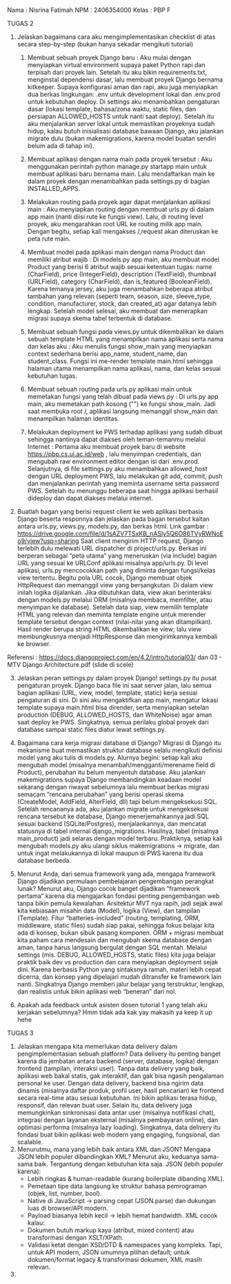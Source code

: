 Nama : Nisrina Fatimah
NPM : 2406354000
Kelas : PBP F

TUGAS 2
1. Jelaskan bagaimana cara aku mengimplementasikan checklist di atas secara step-by-step (bukan hanya sekadar mengikuti tutorial)
    1. Membuat sebuah proyek Django baru : Aku mulai dengan menyiapkan virtual environment supaya paket Python rapi dan terpisah dari proyek lain. Setelah itu aku bikin requirements.txt, menginstal dependensi dasar, lalu membuat proyek Django bernama kitkeeper. Supaya konfigurasi aman dan rapi, aku juga menyiapkan dua berkas lingkungan: .env untuk development lokal dan .env.prod untuk kebutuhan deploy. Di settings aku menambahkan pengaturan dasar (lokasi template, bahasa/zona waktu, static files, dan persiapan ALLOWED_HOSTS untuk nanti saat deploy). Setelah itu aku menjalankan server lokal untuk memastikan proyeknya sudah hidup, kalau butuh inisialisasi database bawaan Django, aku jalankan migrate dulu (bukan makemigrations, karena model buatan sendiri belum ada di tahap ini).

    2. Membuat aplikasi dengan nama main pada proyek tersebut : Aku menggunakan perintah python manage.py startapp main untuk membuat aplikasi baru bernama main. Lalu mendaftarkan main ke dalam proyek dengan menambahkan pada settings.py di bagian INSTALLED_APPS.

    3. Melakukan routing pada proyek agar dapat menjalankan aplikasi main : Aku menyiapkan routing dengan membuat urls.py di dalam app main (nanti diisi rute ke fungsi view). Lalu, di routing level proyek, aku mengarahkan root URL ke routing milik app main. Dengan begitu, setiap kali mengakses /,request akan diteruskan ke peta rute main.

    4. Membuat model pada aplikasi main dengan nama Product dan memiliki atribut wajib : Di models.py app main, aku membuat model Product yang berisi 6 atribut wajib sesuai ketentuan tugas: name (CharField), price (IntegerField), description (TextField), thumbnail (URLField), category (CharField), dan is_featured (BooleanField). Karena temanya jersey, aku juga menambahkan beberapa atribut tambahan yang relevan (seperti team, season, size, sleeve_type, condition, manufacturer, stock, dan created_at) 
    agar datanya lebih lengkap. Setelah model selesai, aku membuat dan menerapkan migrasi supaya skema tabel terbentuk di database.

    5. Membuat sebuah fungsi pada views.py untuk dikembalikan ke dalam sebuah template HTML yang menampilkan nama aplikasi serta nama dan kelas aku : Aku menulis fungsi show_main yang menyiapkan context sederhana berisi app_name, student_name, dan student_class. Fungsi ini me-render template main.html sehingga halaman utama menampilkan nama aplikasi, nama, dan kelas sesuai kebutuhan tugas.

    6. Membuat sebuah routing pada urls.py aplikasi main untuk memetakan fungsi yang telah dibuat pada views.py : Di urls.py app main, aku memetakan path kosong ("") ke fungsi show_main. Jadi saat membuka root /, aplikasi langsung memanggil show_main dan menampilkan halaman identitas.

    7. Melakukan deployment ke PWS terhadap aplikasi yang sudah dibuat sehingga nantinya dapat diakses oleh teman-temanmu melalui Internet : Pertama aku membuat proyek baru di website https://pbp.cs.ui.ac.id/web , lalu menyimpan credentials, dan mengubah raw environment editor dengan isi dari .env.prod. Selanjutnya, di file settings.py aku menambahkan allowed_host dengan URL deployment PWS, lalu melakukan git add, commit, push dan menjalankan perintah yang meminta username serta password PWS. Setelah itu menunggu beberapa saat hingga aplikasi berhasil dideploy dan dapat diakses melalui internet.


2. Buatlah bagan yang berisi request client ke web aplikasi berbasis Django beserta responnya dan jelaskan pada bagan tersebut kaitan antara urls.py, views.py, models.py, dan berkas html. 
Link gambar : https://drive.google.com/file/d/1sAZV7TSxKB_nASly5Q6O86TVyRWNoEo9/view?usp=sharing 
Saat client mengirim HTTP request, Django terlebih dulu melewati URL dispatcher di project/urls.py. Berkas ini berperan sebagai “peta utama” yang meneruskan (via include) bagian URL yang sesuai ke URLConf aplikasi misalnya app/urls.py. Di level aplikasi, urls.py mencocokkan path yang diminta dengan fungsi/kelas view tertentu. Begitu pola URL cocok, Django membuat objek HttpRequest dan memanggil view yang bersangkutan. Di dalam view inilah logika dijalankan. Jika dibutuhkan data, view akan berinteraksi dengan models.py melalui ORM (misalnya membaca, memfilter, atau menyimpan ke database). Setelah data siap, view memilih template HTML yang relevan dan meminta template engine untuk merender template tersebut dengan context (nilai-nilai yang akan ditampilkan). Hasil render berupa string HTML dikembalikan ke view; lalu view membungkusnya menjadi HttpResponse dan mengirimkannya kembali ke browser.

Referensi : https://docs.djangoproject.com/en/4.2/intro/tutorial03/ dan 03 - MTV Django Architecture.pdf (slide di scele)

3. Jelaskan peran settings.py dalam proyek Django! 
settings.py itu pusat pengaturan proyek. Django baca file ini saat server jalan, lalu semua bagian aplikasi (URL, view, model, template, static) kerja sesuai pengaturan di sini. Di sini aku mengaktifkan app main, mengatur lokasi template supaya main.html bisa dirender, serta menyiapkan setelan production (DEBUG, ALLOWED_HOSTS, dan WhiteNoise) agar aman saat deploy ke PWS. Singkatnya, semua perilaku global proyek dari database sampai static files diatur lewat settings.py.

4. Bagaimana cara kerja migrasi database di Django?
Migrasi di Django itu mekanisme buat memastikan struktur database selalu mengikuti definisi model yang aku tulis di models.py. Alurnya begini: setiap kali aku mengubah model (misalnya menambah/mengganti/merename field di Product), perubahan itu belum menyentuh database. Aku jalankan makemigrations supaya Django membandingkan keadaan model sekarang dengan riwayat sebelumnya lalu membuat berkas migrasi semacam “rencana perubahan” yang berisi operasi skema (CreateModel, AddField, AlterField, dll) tapi belum mengeksekusi SQL. Setelah rencananya ada, aku jalankan migrate untuk mengeksekusi rencana tersebut ke database, Django menerjemahkannya jadi SQL sesuai backend (SQLite/Postgres), menjalankannya, dan mencatat statusnya di tabel internal django_migrations. Hasilnya, tabel (misalnya main_product) jadi selaras dengan model terbaru. Praktiknya, setiap kali mengubah models.py aku ulangi siklus makemigrations -> migrate, dan untuk ingat melakukannya di lokal maupun di PWS karena itu dua database berbeda.

5. Menurut Anda, dari semua framework yang ada, mengapa framework Django dijadikan permulaan pembelajaran pengembangan perangkat lunak? 
Menurut aku, Django cocok banget dijadikan “framework pertama” karena dia mengajarkan fondasi penting pengembangan web tanpa bikin pemula kewalahan. Arsitektur MVT nya rapih, jadi sejak awal kita kebiasaan misahin data (Model), logika (View), dan tampilan (Template). Fitur “batteries-included” (routing, templating, ORM, middleware, static files) sudah siap pakai, sehingga fokus belajar kita ada di konsep, bukan sibuk pasang komponen. ORM + migrasi membuat kita paham cara mendesain dan mengubah skema database dengan aman, tanpa harus langsung bergulat dengan SQL mentah. Melalui settings (mis. DEBUG, ALLOWED_HOSTS, static files) kita juga belajar praktik baik dev vs production dan cara menyiapkan deployment sejak dini. Karena berbasis Python yang sintaksnya ramah, materi lebih cepat dicerna, dan konsep yang dipelajari mudah ditransfer ke framework lain nanti. Singkatnya Django memberi jalur belajar yang terstruktur, lengkap, dan realistis untuk bikin aplikasi web “beneran” dari nol.

6. Apakah ada feedback untuk asisten dosen tutorial 1 yang telah aku kerjakan sebelumnya? 
Hmm tidak ada kak yay makasih ya keep it up hehe

TUGAS 3
1. Jelaskan mengapa kita memerlukan data delivery dalam pengimplementasian sebuah platform?
Data delivery itu penting banget karena dia jembatan antara backend (server, database, logika) dengan frontend (tampilan, interaksi user). Tanpa data delivery yang baik, aplikasi web bakal statis, gak interaktif, dan gak bisa ngasih pengalaman personal ke user. Dengan data delivery, backend bisa ngirim data dinamis (misalnya daftar produk, profil user, hasil pencarian) ke frontend secara real-time atau sesuai kebutuhan. Ini bikin aplikasi terasa hidup, responsif, dan relevan buat user. Selain itu, data delivery juga memungkinkan sinkronisasi data antar user (misalnya notifikasi chat), integrasi dengan layanan eksternal (misalnya pembayaran online), dan optimasi performa (misalnya lazy loading). Singkatnya, data delivery itu fondasi buat bikin aplikasi web modern yang engaging, fungsional, dan scalable.
2. Menurutmu, mana yang lebih baik antara XML dan JSON? Mengapa JSON lebih populer dibandingkan XML?
Menurut aku, keduanya sama-sama baik. Tergantung dengan kebutuhan kita saja. 
JSON (lebih populer karena):
    - Lebih ringkas & human-readable (kurang boilerplate dibanding XML).
    - Pemetaan tipe data langsung ke struktur bahasa pemrograman (objek, list, number, bool).
    - Native di JavaScript → parsing cepat (JSON.parse) dan dukungan luas di browser/API modern.
    - Payload biasanya lebih kecil → lebih hemat bandwidth.
XML cocok kalau:
    - Dokumen butuh markup kaya (atribut, mixed content) atau transformasi dengan XSLT/XPath.
    - Validasi ketat dengan XSD/DTD & namespaces yang kompleks.
Tapi, untuk API modern, JSON umumnya pilihan default; untuk dokumen/format legacy & transformasi dokumen, XML masih relevan.
3. 
